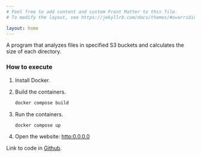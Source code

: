 ```yaml
---
# Feel free to add content and custom Front Matter to this file.
# To modify the layout, see https://jekyllrb.com/docs/themes/#overriding-theme-defaults

layout: home
---
```


A program that analyzes files in specified S3 buckets and calculates the size of each directory.

### How to execute

1. Install Docker.

2. Build the containers.

   ```sh
   docker compose build
   ```

3. Run the containers.

   ```sh
   docker compose up
   ```

4. Open the website: <http:0.0.0.0>

Link to code in [Github](https://github.com/gyrusds/aws-s3-analyzer).
